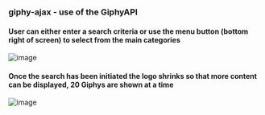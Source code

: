 ### giphy-ajax - use of the GiphyAPI

#### User can either enter a search criteria or use the menu button (bottom right of screen) to select from the main categories


![image](https://cloud.githubusercontent.com/assets/18251657/24592165/dd2c7d8e-17df-11e7-9dce-34f8d7a26a8d.png)

#### Once the search has been initiated the logo shrinks so that more content can be displayed, 20 Giphys are shown at a time

![image](https://cloud.githubusercontent.com/assets/18251657/24592168/e0b4b084-17df-11e7-9e33-b5853153d53b.png)



